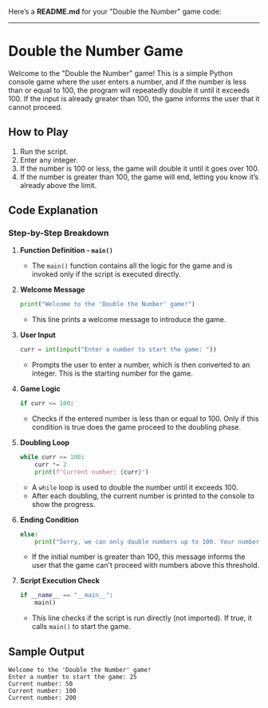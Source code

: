 Here’s a **README.md** for your "Double the Number" game code:

---

# Double the Number Game

Welcome to the "Double the Number" game! This is a simple Python console game where the user enters a number, and if the number is less than or equal to 100, the program will repeatedly double it until it exceeds 100. If the input is already greater than 100, the game informs the user that it cannot proceed.

## How to Play

1. Run the script.
2. Enter any integer.
3. If the number is 100 or less, the game will double it until it goes over 100.
4. If the number is greater than 100, the game will end, letting you know it’s already above the limit.

## Code Explanation

### Step-by-Step Breakdown

1. **Function Definition - `main()`**
   - The `main()` function contains all the logic for the game and is invoked only if the script is executed directly.

2. **Welcome Message**
   ```python
   print("Welcome to the 'Double the Number' game!")
   ```
   - This line prints a welcome message to introduce the game.

3. **User Input**
   ```python
   curr = int(input("Enter a number to start the game: "))
   ```
   - Prompts the user to enter a number, which is then converted to an integer. This is the starting number for the game.

4. **Game Logic**
   ```python
   if curr <= 100:
   ```
   - Checks if the entered number is less than or equal to 100. Only if this condition is true does the game proceed to the doubling phase.

5. **Doubling Loop**
   ```python
   while curr <= 100:
       curr *= 2
       print(f"Current number: {curr}")
   ```
   - A `while` loop is used to double the number until it exceeds 100.
   - After each doubling, the current number is printed to the console to show the progress.

6. **Ending Condition**
   ```python
   else:
       print("Sorry, we can only double numbers up to 100. Your number is already greater than 100.")
   ```
   - If the initial number is greater than 100, this message informs the user that the game can't proceed with numbers above this threshold.

7. **Script Execution Check**
   ```python
   if __name__ == "__main__":
       main()
   ```
   - This line checks if the script is run directly (not imported). If true, it calls `main()` to start the game.

## Sample Output

```plaintext
Welcome to the 'Double the Number' game!
Enter a number to start the game: 25
Current number: 50
Current number: 100
Current number: 200
```
